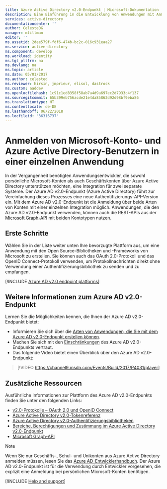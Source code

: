 ```yaml
---
title: Azure Active Directory v2.0-Endpunkt | Microsoft-Dokumentation
description: Eine Einführung in die Entwicklung von Anwendungen mit Anmeldung per Microsoft-Konto und Azure Active Directory.
services: active-directory
documentationcenter: ''
author: CelesteDG
manager: mtillman
editor: ''
ms.assetid: 2dee579f-fdf6-474b-bc2c-016c931eaa27
ms.service: active-directory
ms.component: develop
ms.workload: identity
ms.tgt_pltfrm: na
ms.devlang: na
ms.topic: article
ms.date: 05/01/2017
ms.author: celested
ms.reviewer: hirsin, jmprieur, elisol, dastrock
ms.custom: aaddev
ms.openlocfilehash: 1c91c1ed8358f58ab7a4d9a697ec2d7933c4f137
ms.sourcegitcommit: 65b399eb756acde21e4da85862d92d98bf9eba86
ms.translationtype: HT
ms.contentlocale: de-DE
ms.lasthandoff: 06/22/2018
ms.locfileid: "36316737"
---
```

# <a name="sign-in-microsoft-account-and-azure-active-directory-users-in-a-single-application"></a>Anmelden von Microsoft-Konto- und Azure Active Directory-Benutzern in einer einzelnen Anwendung
In der Vergangenheit benötigten Anwendungsentwickler, die sowohl persönliche Microsoft-Konten als auch Geschäftskonten über Azure Active Directory unterstützen möchten, eine Integration für zwei separate Systeme. Der Azure AD v2.0-Endpunkt (Azure Active Directory) führt zur Vereinfachung dieses Prozesses eine neue Authentifizierungs-API-Version ein. Mit dem Azure AD v2.0-Endpunkt ist die Anmeldung über beide Arten von Konten mit einer einzelnen Integration möglich. Anwendungen, die den Azure AD v2.0-Endpunkt verwenden, können auch die REST-APIs aus der [Microsoft Graph-API](https://graph.microsoft.io) mit beiden Kontotypen nutzen.

## <a name="getting-started"></a>Erste Schritte
Wählen Sie in der Liste weiter unten Ihre bevorzugte Plattform aus, um eine Anwendung mit den Open Source-Bibliotheken und -Frameworks von Microsoft zu erstellen. Sie können auch das OAuth 2.0-Protokoll und das OpenID Connect-Protokoll verwenden, um Protokollnachrichten direkt ohne Verwendung einer Authentifizierungsbibliothek zu senden und zu empfangen.
<br />

[!INCLUDE [Azure AD v2.0 endpoint platforms](../../../includes/active-directory-v2-quickstart-table.md)]

## <a name="learn-more-about-the-azure-ad-v20-endpoint"></a>Weitere Informationen zum Azure AD v2.0-Endpunkt
Lernen Sie die Möglichkeiten kennen, die Ihnen der Azure AD v2.0-Endpunkt bietet:

* Informieren Sie sich über die [Arten von Anwendungen, die Sie mit dem Azure AD v2.0-Endpunkt erstellen können](active-directory-v2-flows.md).
* Machen Sie sich mit den [Einschränkungen](active-directory-v2-limitations.md) des Azure AD v2.0-Endpunkts vertraut.
* Das folgende Video bietet einen Überblick über den Azure AD v2.0-Endpunkt:

>[!VIDEO https://channel9.msdn.com/Events/Build/2017/P4031/player]

## <a name="additional-resources"></a>Zusätzliche Ressourcen
Ausführliche Informationen zur Plattform des Azure AD v2.0-Endpunkts finden Sie unter den folgenden Links:

* [v2.0-Protokolle – OAuth 2.0 und OpenID Connect](active-directory-v2-protocols.md)
* [Azure Active Directory v2.0-Tokenreferenz](active-directory-v2-tokens.md)
* [Azure Active Directory v2.0-Authentifizierungsbibliotheken](active-directory-v2-libraries.md)
* [Bereiche, Berechtigungen und Zustimmung im Azure Active Directory v2.0-Endpunkt](active-directory-v2-scopes.md)
* [Microsoft Graph-API](https://graph.microsoft.io)

> [!NOTE]
> Wenn Sie nur Geschäfts-, Schul- und Unikonten aus Azure Active Directory anmelden müssen, lesen Sie das [Azure AD-Entwicklerhandbuch](active-directory-developers-guide.md). Der Azure AD v2.0-Endpunkt ist für die Verwendung durch Entwickler vorgesehen, die explizit eine Anmeldung bei persönlichen Microsoft-Konten benötigen.

[!INCLUDE [Help and support](../../../includes/active-directory-develop-help-support-include.md)]
